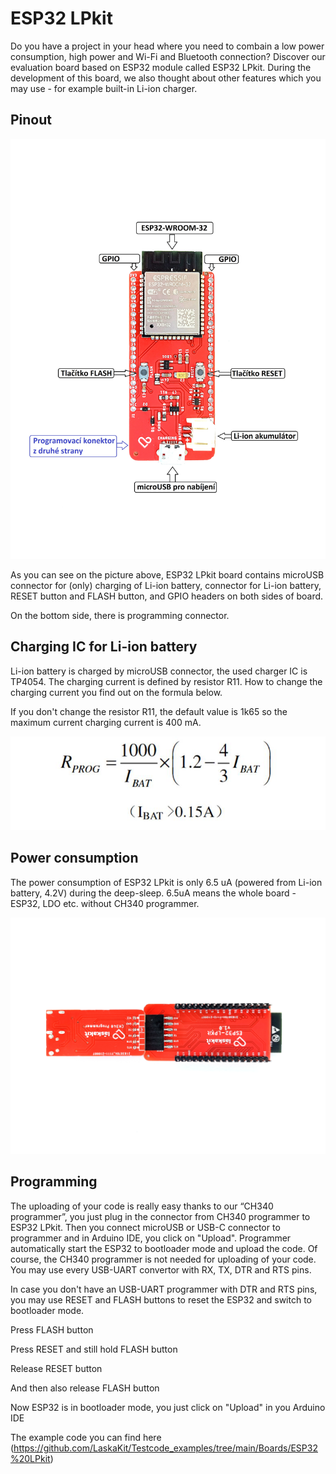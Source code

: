 # ESP32 LPkit

Do you have a project in your head where you need to combain a low power consumption, high power and Wi-Fi and Bluetooth connection? Discover our evaluation board based on ESP32 module called ESP32 LPkit.
During the development of this board, we also thought about other features which you may use - for example built-in Li-ion charger. 

## Pinout

![ESP32 LPkit pipnout](https://github.com/LaskaKit/ESP32-LPKit/blob/main/img/ESP32LPkit1.jpg)

As you can see on the picture above, ESP32 LPkit board contains microUSB connector for (only) charging of Li-ion battery, connector for Li-ion battery, RESET button and FLASH button, and GPIO headers on both sides of board.

On the bottom side, there is programming connector.

## Charging IC for Li-ion battery

Li-ion battery is charged by microUSB connector, the used charger IC is TP4054. 
The charging current is defined by resistor R11. 
How to change the charging current you find out on the formula below. 

If you don't change the resistor R11, the default value is 1k65 so the maximum current charging current is 400 mA. 

![What should be the value of resistor for my charging current](https://github.com/LaskaKit/ESP32-LPKit/blob/main/img/ESP32LPkit3.jpg)

## Power consumption

The power consumption of ESP32 LPkit is only 6.5 uA (powered from Li-ion battery, 4.2V) during the deep-sleep. 6.5uA means the whole board - ESP32, LDO etc. without CH340 programmer.

![ESP32 LPkit and CH340 programmer](https://github.com/LaskaKit/ESP32-LPKit/blob/main/img/ESP32LPkit2.jpg)

## Programming

The uploading of your code is really easy thanks to our “CH340 programmer”, you just plug in the connector from CH340 programmer to ESP32 LPkit. Then you connect microUSB or USB-C connector to programmer and in Arduino IDE, you click on "Upload". Programmer automatically start the ESP32 to bootloader mode and upload the code. 
Of course, the CH340 programmer is not needed for uploading of your code. You may use every USB-UART convertor with RX, TX, DTR and RTS pins. 

In case you don't have an USB-UART programmer with DTR and RTS pins, you may use RESET and FLASH buttons to reset the ESP32 and switch to bootloader mode. 

Press FLASH button

Press RESET and still hold FLASH button

Release RESET button

And then also release FLASH button

Now ESP32 is in bootloader mode, you just click on "Upload" in you Arduino IDE

The example code you can find here (https://github.com/LaskaKit/Testcode_examples/tree/main/Boards/ESP32%20LPkit)
